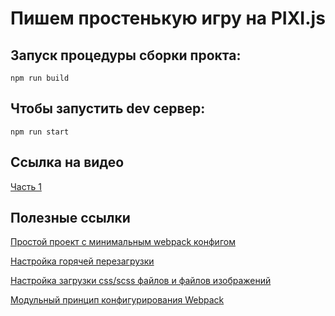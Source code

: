 # Пишем простенькую игру на PIXI.js


## Запуск процедуры сборки прокта:

    npm run build

## Чтобы запустить dev сервер:

    npm run start 

## Ссылка на видео 

[Часть 1](https://youtu.be/uWVXDLRmKq0)
    
    
## Полезные ссылки

[Простой проект с минимальным webpack конфигом](https://github.com/easy-linux/webpack-configs/tree/main/examples/example1)


[Настройка горячей перезагрузки](https://github.com/easy-linux/webpack-configs/tree/main/examples/example2)


[Настройка загрузки css/scss файлов и файлов изображений](https://github.com/easy-linux/webpack-configs/tree/main/examples/example3)

[Модульный принцип конфигурирования Webpack](
https://github.com/easy-linux/webpack-configs/tree/main/examples/example4)